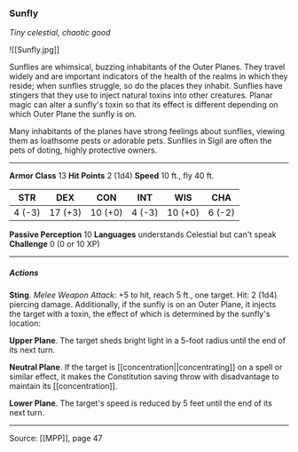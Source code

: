 ### Sunfly
_Tiny celestial, chaotic good_

![[Sunfly.jpg]]

Sunflies are whimsical, buzzing inhabitants of the Outer Planes. They travel widely and are important indicators of the health of the realms in which they reside; when sunflies struggle, so do the places they inhabit. Sunflies have stingers that they use to inject natural toxins into other creatures. Planar magic can alter a sunfly's toxin so that its effect is different depending on which Outer Plane the sunfly is on.

Many inhabitants of the planes have strong feelings about sunflies, viewing them as loathsome pests or adorable pets. Sunflies in Sigil are often the pets of doting, highly protective owners.




---

**Armor Class** 13
**Hit Points** 2 (1d4)
**Speed** 10 ft., fly 40 ft.

| STR     | DEX     | CON     | INT     | WIS     | CHA     |
|---------|---------|---------|---------|---------|---------|
| 4 (-3) | 17 (+3) | 10 (+0) | 4 (-3) | 10 (+0) | 6 (-2) |

**Passive Perception** 10
**Languages** understands Celestial but can't speak
**Challenge** 0 (0 or 10 XP)

---

##### Actions
**Sting**. _Melee Weapon Attack:_ +5 to hit, reach 5 ft., one target. Hit: 2 (1d4) piercing damage. Additionally, if the sunfly is on an Outer Plane, it injects the target with a toxin, the effect of which is determined by the sunfly's location:

**Upper Plane**. The target sheds bright light in a 5-foot radius until the end of its next turn.

**Neutral Plane**. If the target is [[concentration||concentrating]] on a spell or similar effect, it makes the Constitution saving throw with disadvantage to maintain its [[concentration]].

**Lower Plane**. The target's speed is reduced by 5 feet until the end of its next turn.


---

Source: [[MPP]], page 47